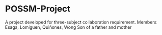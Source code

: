 # POSSM-Project
A project developed for three-subject collaboration requirement. Members: Esaga, Lomiguen, Quiñones, Wong
Son of a father and mother
